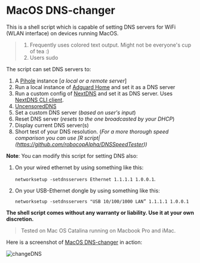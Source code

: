# MacOS DNS-changer

This is a shell script which is capable of setting DNS servers for WiFi (WLAN interface) on devices running MacOS.
> 1. Frequently uses colored text output. Might not be everyone's cup of tea :)
> 2. Users sudo 

The script can set DNS servers to:
1. A [Pihole](https://pi-hole.net) instance [*a local or a remote server*]
2. Run a local instance of [Adguard Home](https://github.com/AdguardTeam/AdGuardHome) and set it as a DNS server
3. Run a custom config of [NextDNS](https://nextdns.io) and set it as DNS server. Uses [NextDNS CLI client](https://github.com/nextdns/nextdns).
4. [UncensoredDNS](https://blog.uncensoreddns.org)
5. Set a custom DNS server (*based on user's input*)
6. Reset DNS server (*resets to the one broadcasted by your DHCP*)
7. Display current DNS server(s)
8. Short test of your DNS resolution. (*For a more thorough speed comparison you can use [R script|(https://github.com/robocopAlpha/DNSSpeedTester))*



**Note**: You can modify this script for setting DNS also: 

1. On your wired ethernet by using something like this:

    `networksetup -setdnsservers Ethernet 1.1.1.1 1.0.0.1`.

2. On your USB-Ethernet dongle by using something like this:

   ```networksetup -setdnsservers "USB 10/100/1000 LAN” 1.1.1.1 1.0.0.1```

**The shell script comes without any warranty or liability. Use it at your own discretion.**

> Tested on Mac OS Catalina running on Macbook Pro and iMac.

Here is a screenshot of [MacOS DNS-changer](https://github.com/robocopAlpha/MacOS-DNS-changer) in action:

![changeDNS](asset/changeDNS.png)